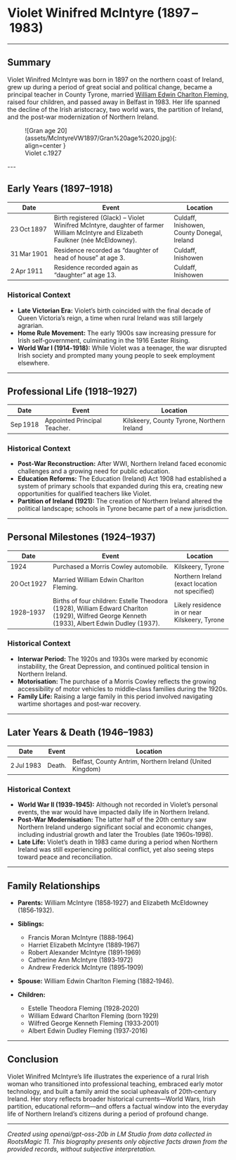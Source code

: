 # Violet Winifred McIntyre (1897 – 1983)

---

## Summary  


Violet Winifred McIntyre was born in 1897 on the northern coast of Ireland, grew up during a period of great social and political change, became a principal teacher in County Tyrone, married [William Edwin Charlton Fleming](FlemingWEC1882.md), raised four children, and passed away in Belfast in 1983. Her life spanned the decline of the Irish aristocracy, two world wars, the partition of Ireland, and the post‑war modernization of Northern Ireland.

<figure markdown="span">
  ![Gran age 20](assets/McIntyreVW1897/Gran%20age%2020.jpg){: align=center }
  <figcaption>Violet c.1927</figcaption>
</figure>
---

## Early Years (1897–1918)

| Date | Event | Location |
|------|-------|----------|
| 23 Oct 1897 | Birth registered (Glack) – Violet Winifred McIntyre, daughter of farmer William McIntyre and Elizabeth Faulkner (née McEldowney). | Culdaff, Inishowen, County Donegal, Ireland |
| 31 Mar 1901 | Residence recorded as “daughter of head of house” at age 3. | Culdaff, Inishowen |
| 2 Apr 1911 | Residence recorded again as “daughter” at age 13. | Culdaff, Inishowen |

### Historical Context  
- **Late Victorian Era:** Violet’s birth coincided with the final decade of Queen Victoria’s reign, a time when rural Ireland was still largely agrarian.  
- **Home Rule Movement:** The early 1900s saw increasing pressure for Irish self‑government, culminating in the 1916 Easter Rising.  
- **World War I (1914‑1918):** While Violet was a teenager, the war disrupted Irish society and prompted many young people to seek employment elsewhere.

---

## Professional Life (1918–1927)

| Date | Event | Location |
|------|-------|----------|
| Sep 1918 | Appointed Principal Teacher. | Kilskeery, County Tyrone, Northern Ireland |

### Historical Context  
- **Post‑War Reconstruction:** After WWI, Northern Ireland faced economic challenges and a growing need for public education.  
- **Education Reforms:** The Education (Ireland) Act 1908 had established a system of primary schools that expanded during this era, creating new opportunities for qualified teachers like Violet.  
- **Partition of Ireland (1921):** The creation of Northern Ireland altered the political landscape; schools in Tyrone became part of a new jurisdiction.

---

## Personal Milestones (1924–1937)

| Date | Event | Location |
|------|-------|----------|
| 1924 | Purchased a Morris Cowley automobile. | Kilskeery, Tyrone |
| 20 Oct 1927 | Married William Edwin Charlton Fleming. | Northern Ireland (exact location not specified) |
| 1928–1937 | Births of four children: Estelle Theodora (1928), William Edward Charlton (1929), Wilfred George Kenneth (1933), Albert Edwin Dudley (1937). | Likely residence in or near Kilskeery, Tyrone |

### Historical Context  
- **Interwar Period:** The 1920s and 1930s were marked by economic instability, the Great Depression, and continued political tension in Northern Ireland.  
- **Motorisation:** The purchase of a Morris Cowley reflects the growing accessibility of motor vehicles to middle‑class families during the 1920s.  
- **Family Life:** Raising a large family in this period involved navigating wartime shortages and post‑war recovery.

---

## Later Years & Death (1946–1983)

| Date | Event | Location |
|------|-------|----------|
| 2 Jul 1983 | Death. | Belfast, County Antrim, Northern Ireland (United Kingdom) |

### Historical Context  
- **World War II (1939‑1945):** Although not recorded in Violet’s personal events, the war would have impacted daily life in Northern Ireland.  
- **Post‑War Modernisation:** The latter half of the 20th century saw Northern Ireland undergo significant social and economic changes, including industrial growth and later the Troubles (late 1960s‑1998).  
- **Late Life:** Violet’s death in 1983 came during a period when Northern Ireland was still experiencing political conflict, yet also seeing steps toward peace and reconciliation.

---

## Family Relationships

- **Parents:** William McIntyre (1858‑1927) and Elizabeth McEldowney (1856‑1932).  
- **Siblings:** 
  - Francis Moran McIntyre (1888‑1964)  
  - Harriet Elizabeth McIntyre (1889‑1967)  
  - Robert Alexander McIntyre (1891‑1969)  
  - Catherine Ann McIntyre (1893‑1972)  
  - Andrew Frederick McIntyre (1895‑1909)  

- **Spouse:** William Edwin Charlton Fleming (1882‑1946).  
- **Children:**
  - Estelle Theodora Fleming (1928‑2020)  
  - William Edward Charlton Fleming (born 1929)  
  - Wilfred George Kenneth Fleming (1933‑2001)  
  - Albert Edwin Dudley Fleming (1937‑2016)

---

## Conclusion  

Violet Winifred McIntyre’s life illustrates the experience of a rural Irish woman who transitioned into professional teaching, embraced early motor technology, and built a family amid the social upheavals of 20th‑century Ireland. Her story reflects broader historical currents—World Wars, Irish partition, educational reform—and offers a factual window into the everyday life of Northern Ireland’s citizens during a period of profound change.

---



*Created using openai/gpt-oss-20b in LM Studio from data collected in RootsMagic 11. 
This biography presents only objective facts drawn from the provided records, without subjective interpretation.*